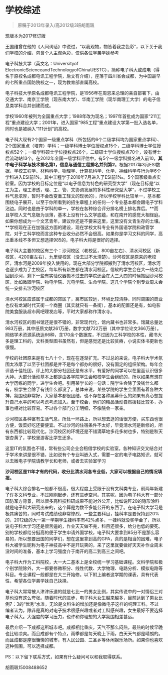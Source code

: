
# 学校综述  

> 原稿于2013年录入/高2012级3班胡雨珮  

现版本为2017修订版

王国维曾在他的《人间词话》中说过，“以我观物，物皆着我之色彩”，以下关于我们学校的介绍，包含个人主观色彩，仅供各位学弟学妹参考

电子科技大学（英文名：Universityof
ElectronicScienceandTechnologyofChinaUESTC），简称电子科大或成电（得名于原校名成都电讯工程学院，后文有介绍），座落于四川省会成都，为中国最早的七所重点国防院校之一，现为教育部直属高校。

电子科技大学原名成都电讯工程学院，是1956年在周恩来总理的亲自部署下，由交通大学、南京工学院（现东南大学）、华南工学院（现华南理工大学）的电子信息类学科合并创建而成。

学校1960年被列为全国重点大学；1988年改为现名；1997年首批成为国家“211工程”重点建设大学；2001年，进入国家“985工程”重点建设大学第一批入选名单，同时也是被纳入“111计划”的高校。

电子科大现有2个国家一级重点学科（所包括的6个二级学科均为国家重点学科）、2个国家重点（培育）学科；一级学科博士学位授权点15个，二级学科博士学位授权点52个；一级学科硕士学位授权点26个，二级硕士学位授权点70个，设有博士后流动站13个。在2012年全国一级学科评估中，有5个一级学科排名进入前10，**其中电子科学与技术排名第1，信息与通信工程排名并列第2**。根据2017年3月ESI数据，学校工程学、材料科学、物理学、计算机科学、化学、神经科学与行为学6个学科进入ESI前1%，其中工程学于2016年7月进入了ESI前1‰。5个国家级重点实验室。因为学校的目标定位是“以电子信息为特色的研究型大学”（现在目标是“以工为主，理工渗透，理、工、管、文协调发展的多科性研究型大学”，不过学校工科气息浓厚，暂时不会改变重工轻文的现状的），所以学校学科比较单一，基本都围绕电子展开，以至于你所看到的招生章程上的任何一个专业基本都会跟电子学科沾边。同时也是由于学科的单一，学校在各种综合评分排名榜上排名靠后。**而且学校人文气息极为淡薄，基本上没有什么文学底蕴，和在南开的感觉大相径庭。如果你想成为一个文艺青年，建议你还是不要来这里，这里没有文青生存的土壤。**学校现在正在加强这方面的建设，现在学校文科专业有外国语学院和政管学院，对于工科学校而言这种专业收分必然不会很高。如果你是学习文科的同学，高出重本线不多但又想选择985的，电子科大将是很好的选择。

电子科大主要的校区有三个：沙河校区（老校区，800亩左右）、清水河校区（新校区，4200亩左右）、九里堤校区（没去过不太清楚）。沙河校区是原来的老校区，清水河是2009年投入使用的，现在大部分学院都搬到了清水河校区，清水河也逐步成为了主校区，每年所有新生都在清水河校区。信软的学生会在大一结束后回到沙河，剩下一些有实验仪器搬不过去的学院还会在大三大四的时候搬回沙河校区，比如微固学院、物电学院、光电学院、生命学院。这几个学院个别专业周末会统一安排去沙河校区

清水河校区应该属于成都的郊区了，离市区较远，环境比较清静，同时周围的商业也仅有龙湖时代天街一个商圈（其实就只有一条街），基本的配置还是有，如电影院美食服装超市网吧理发店等，平时大家都称作清水寺。

清水河校区的图书馆还是很不错的，非常现代化，馆内藏书也非常多。馆藏总量达983万册，其中纸质文献261万册，数字文献722万册（其中学位论文366万册）。网络学术资源系统达66种，含170余个数据库，不过因为工科学校的本性，藏书大多是理工科的，文科类型图书虽然有，但是感觉还是比较贫瘠，小说实体书更新也很慢。

学校的社团原来是有七八十个，现在在逐渐扩充。不过总的来说，电子科大学术氛围太浓厚了以至于社团都是并不是每个都办的很好，没有固定的组织架构。每年会评选十佳社团，评上的大部分社团还是有水平，有爱好的同学可以在里面认识很多大神。大部分活动基本上都是由各学院学生会和校学生会组织的，所以如果有想在大学历练的同学，进学生会吧。引用某学长的一句话：院学生会除了没钱什么都有，校学生会除了有钱什么都没了。总体来说，某些学院的学生会里面有着各种大神，氛围也非常好，大家基本都很团结，也不存在各种黑幕什么的如果有真心想提升自己水平的可以考虑考虑加入。至于校会，他们的精品活动自然拨钱比较多，办事也相对比较容易。不过各个部门分工明细，不像院会一家亲。

沙河校区各种富有生活气息，所处一环路上，所以想去逛的话很方便，买东西也很方便，饭菜好吃还要便宜。不过沙河的住宿条件不太好，毕竟清水河是新修的，所有东西都比较现代化。沙河校区的环境还是不错滴草地多花多树也多，特别是秋天银杏黄了，学校里游客比学生还多。

这里IT的氛围也不错，常有些公司企业会租借学校的实验室。各种知识交叉结合对于学术来讲是很不错，比如说有个专业叫嵌入式，需要一定的电子电路知识，就可以去微电子学院请教学长和老师，或者去实验室学习

**沙河校区是11年才有的代码，收分比清水河各专业低，大家可以根据自己的情况填报。**

电子科大综合排名一般都不很高，很大程度上受限于没有文科类专业，前两年新建了许多文科专业，不过刚刚起步，还有进步空间。其实呢，因为电子科大有一部分国防军方背景，所以很多高科技科研成果不能对外公开，比如说歼20的隐形涂料就是电子科大研究出来的，这个算是为数不多能公开的东西了。在电子科大学习是极其痛苦的，同时考试成绩也非常惨烈，一些主要科目，挂科率是要保持到20%的，2012级的大一第一学期学生挂科率有42%点多，一挂科就没奖学金了，所以说电子科大学习还是很苦逼的，作业天天做不完，科目还很多，给分也低的要死。别的学校都给分挺高的便于学生申请外国学校，电子科大要拿到85分不是那么容易的，所以想要出国的同学们，想在这里拿到高的GPA，真的是相当的困难，电子科大被学生昵称为电子神技高中不是开玩笑的，来了这里就要做好天天补作业周末没时间的准备，基本上学习强度介于南开的高二到高三之间吧。

电子科大作为工科院校，大一大二基本上是全校统一学习基础课程。文科学院和极个别学院除外，大一都要修微积分、线性代数、大学物理、电路分析、模拟电路等科目。专业课程一般都是在大三开始修。以下附上编者这学期的课表，具有代表性，希望各位学弟学妹自己抉择。

电子科大常常被人津津乐道的就是七比一的男女比例，其实传说中的一对情侣三对基也没有这么夸张。随着时代的进步，电子科大女生越来越多，目前达到了男女比例7：3的“优秀“水准，无论是文科生的增加还是像微电子这样的纯理工科。不过编者认为，除非是真的对电子技术很感兴趣或者对工科感兴趣，女生最好不要选择电子科大。大强度的学习压力，也许和你理想的大学氛围相差甚远。

最后介绍一下成都这所城市吧。成都相比重庆，天气不那么闷热，最热的时候早晚也比较凉爽。而且成都有个特点，雨季都是每天晚上下雨，白天天气都是晴朗的。而且成都是座很慵懒的城市，有人民公园、三圣乡等休闲娱乐场所。如果你也喜欢这种氛围，可以选择成都。

PS：以下留下联系方式，如果有什么疑问可以和我取得联系。

胡雨珮15008488652





